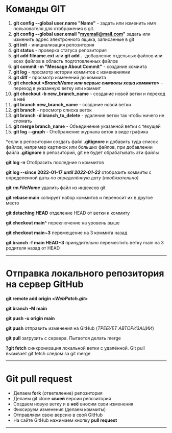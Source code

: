 # Команды GIT
1. **git config --global user.name "Name"** - задать или изменить имя пользователя для отображения в git.
2. **git config --global user.email "myemail@mail.com"** задать или изменить адрес электронного ящика, записанные в git
3. **git init** - инициализация репозитория
4. **git status** - проверка статуса репозитория
5. **git add filname.ext** или **git add .** -добавление отдельных файлов или всех файлов в область подготовленных файлов
6. **git commit -m "Message About Commit"** - создание комиита
7. **git log** - просмотр истории коммитов с изменениями
8. **git diff** - просмотр изменений до коммита
9. **git checkout _<BranchName или первые символы хеша коммита>_** - переход в указанную ветку или коммит
10. **git checkout -b new_branch_name** - создание новой ветки и переход в неё
11. **git branch new_branch_name** - создание новой ветки
13. **git branch** - просмотр списка веток
14. **git branch -d branch_to_delete** - удаление ветки так чтобы ничего не сломать
15. **git merge branch_name** - Объединение указанной ветки с текущей
16. **git log --graph** - Отображение журнала веток в виде графика

*если в репозитории создать файл **.gitignore** и добавить туда список файлов, например картинок или больших файлов, при добавлении файла **.gitignore** в репозиторий, git не будет обрабатывать эти файлы

**git log -n** Отобразить последние n коммитов

**git log --since 2022-01-17 _until 2022-01-22_** отобразить коммиты с определенной даты *по определённую дату (необязательно)*

**git rm _FileName_** удалить файл из индексов git

**git rebase main** копирует набор коммитов и переносит их в другое место

**git detaching HEAD** отделение HEAD от ветки к коммиту

**git checkout main^** переключение на уровень выше

**git checkout main~3** перемещение на 3 коммита назад

**git branch -f main HEAD~3** принудительно переместить ветку main на 3 родителя назад от HEAD


***
# Отправка локального репозитория на сервер GitHub

**git remote add origin <_WebPatch.git_>**

**git branch -M main**

**git push -u origin main**

**git push** отправить изменения на GitHub (_ТРЕБУЕТ АВТОРИЗАЦИИ_)

**git pull** загрузить с сервера. Пытается делать merge

**?git fetch** синхронизация локальной ветки с удалённой. Git pull вызывает git fetch следом за git merge
***
# Git pull request

- Делаем **fork** (ответвление) репозитория
- Делаем git clone **своей** версии репозитория
- Создаем новую ветку и в **неё** вносим свои изменения
- Фиксируем изменения (делаем коммиты)
- Отправляем свою версию в свой GitHub
- На сайте GitHub нажимаем кнопку **pull request**
***